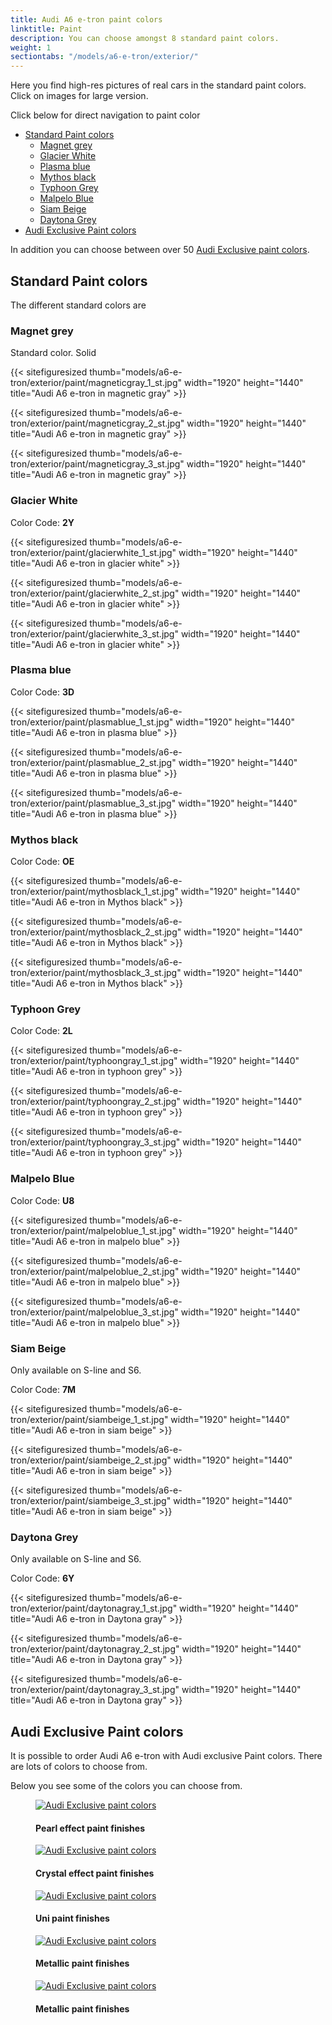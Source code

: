 ```yaml
---
title: Audi A6 e-tron paint colors
linktitle: Paint
description: You can choose amongst 8 standard paint colors.
weight: 1
sectiontabs: "/models/a6-e-tron/exterior/"
---
```


<!-- markdownlint-disable MD033 -->

Here you find high-res pictures of real cars in the standard paint colors. Click on images for large version.

Click below for direct navigation to paint color

- [Standard Paint colors](#standard-paint-colors)
  - [Magnet grey](#magnet-grey)
  - [Glacier White](#glacier-white)
  - [Plasma blue](#plasma-blue)
  - [Mythos black](#mythos-black)
  - [Typhoon Grey](#typhoon-grey)
  - [Malpelo Blue](#malpelo-blue)
  - [Siam Beige](#siam-beige)
  - [Daytona Grey](#daytona-grey)
- [Audi Exclusive Paint colors](#audi-exclusive-paint-colors)

In addition you can choose between over 50 [Audi Exclusive paint colors](../../exterior/paint/#audi-exclusive-lakk-farger).

## Standard Paint colors

The different standard colors are

### Magnet grey

Standard color. Solid

{{< sitefiguresized thumb="models/a6-e-tron/exterior/paint/magneticgray_1_st.jpg" width="1920" height="1440" title="Audi A6 e-tron in magnetic gray" >}}

{{< sitefiguresized thumb="models/a6-e-tron/exterior/paint/magneticgray_2_st.jpg" width="1920" height="1440" title="Audi A6 e-tron in magnetic gray" >}}

{{< sitefiguresized thumb="models/a6-e-tron/exterior/paint/magneticgray_3_st.jpg" width="1920" height="1440" title="Audi A6 e-tron in magnetic gray" >}}

### Glacier White

Color Code: **2Y**

{{< sitefiguresized thumb="models/a6-e-tron/exterior/paint/glacierwhite_1_st.jpg" width="1920" height="1440" title="Audi A6 e-tron in glacier white" >}}

{{< sitefiguresized thumb="models/a6-e-tron/exterior/paint/glacierwhite_2_st.jpg" width="1920" height="1440" title="Audi A6 e-tron in glacier white" >}}

{{< sitefiguresized thumb="models/a6-e-tron/exterior/paint/glacierwhite_3_st.jpg" width="1920" height="1440" title="Audi A6 e-tron in glacier white" >}}

### Plasma blue

Color Code: **3D**

{{< sitefiguresized thumb="models/a6-e-tron/exterior/paint/plasmablue_1_st.jpg" width="1920" height="1440" title="Audi A6 e-tron in plasma blue" >}}

{{< sitefiguresized thumb="models/a6-e-tron/exterior/paint/plasmablue_2_st.jpg" width="1920" height="1440" title="Audi A6 e-tron in plasma blue" >}}

{{< sitefiguresized thumb="models/a6-e-tron/exterior/paint/plasmablue_3_st.jpg" width="1920" height="1440" title="Audi A6 e-tron in plasma blue" >}}

### Mythos black

Color Code: **OE**

{{< sitefiguresized thumb="models/a6-e-tron/exterior/paint/mythosblack_1_st.jpg" width="1920" height="1440" title="Audi A6 e-tron in Mythos black" >}}

{{< sitefiguresized thumb="models/a6-e-tron/exterior/paint/mythosblack_2_st.jpg" width="1920" height="1440" title="Audi A6 e-tron in Mythos black" >}}

{{< sitefiguresized thumb="models/a6-e-tron/exterior/paint/mythosblack_3_st.jpg" width="1920" height="1440" title="Audi A6 e-tron in Mythos black" >}}

### Typhoon Grey

Color Code: **2L**

{{< sitefiguresized thumb="models/a6-e-tron/exterior/paint/typhoongray_1_st.jpg" width="1920" height="1440" title="Audi A6 e-tron in typhoon grey" >}}

{{< sitefiguresized thumb="models/a6-e-tron/exterior/paint/typhoongray_2_st.jpg" width="1920" height="1440" title="Audi A6 e-tron in typhoon grey" >}}

{{< sitefiguresized thumb="models/a6-e-tron/exterior/paint/typhoongray_3_st.jpg" width="1920" height="1440" title="Audi A6 e-tron in typhoon grey" >}}

### Malpelo Blue

Color Code: **U8**


{{< sitefiguresized thumb="models/a6-e-tron/exterior/paint/malpeloblue_1_st.jpg" width="1920" height="1440" title="Audi A6 e-tron in malpelo blue" >}}

{{< sitefiguresized thumb="models/a6-e-tron/exterior/paint/malpeloblue_2_st.jpg" width="1920" height="1440" title="Audi A6 e-tron in malpelo blue" >}}

{{< sitefiguresized thumb="models/a6-e-tron/exterior/paint/malpeloblue_3_st.jpg" width="1920" height="1440" title="Audi A6 e-tron in malpelo blue" >}}

### Siam Beige

Only available on S-line and S6.

Color Code: **7M**

{{< sitefiguresized thumb="models/a6-e-tron/exterior/paint/siambeige_1_st.jpg" width="1920" height="1440" title="Audi A6 e-tron in siam beige" >}}

{{< sitefiguresized thumb="models/a6-e-tron/exterior/paint/siambeige_2_st.jpg" width="1920" height="1440" title="Audi A6 e-tron in siam beige" >}}

{{< sitefiguresized thumb="models/a6-e-tron/exterior/paint/siambeige_3_st.jpg" width="1920" height="1440" title="Audi A6 e-tron in siam beige" >}}

### Daytona Grey

Only available on S-line and S6.

Color Code: **6Y**

{{< sitefiguresized thumb="models/a6-e-tron/exterior/paint/daytonagray_1_st.jpg" width="1920" height="1440" title="Audi A6 e-tron in  Daytona gray" >}}

{{< sitefiguresized thumb="models/a6-e-tron/exterior/paint/daytonagray_2_st.jpg" width="1920" height="1440" title="Audi A6 e-tron in  Daytona gray" >}}

{{< sitefiguresized thumb="models/a6-e-tron/exterior/paint/daytonagray_3_st.jpg" width="1920" height="1440" title="Audi A6 e-tron in  Daytona gray" >}}

## Audi Exclusive Paint colors

It is possible to order Audi A6 e-tron with Audi exclusive Paint colors. There are lots of colors to choose from.

Below you see some of the colors you can choose from.

<figure>
    <a href="https://media.electrichasgoneaudi.net/multimedia/models/e-tron/exterior/paint/paint_exclusive_overview1.jpg">
        <img src="https://media.electrichasgoneaudi.net/multimedia/models/e-tron/exterior/paint/paint_exclusive_overview1s.jpg" class="img-fluid" alt="Audi Exclusive paint colors" title="Audi Exclusive paint colors">
    </a>
    <figcaption><h4>Pearl effect paint finishes</h4></figcaption>
</figure>

<figure>
    <a href="https://media.electrichasgoneaudi.net/multimedia/models/e-tron/exterior/paint/paint_exclusive_overview2.jpg">
        <img src="https://media.electrichasgoneaudi.net/multimedia/models/e-tron/exterior/paint/paint_exclusive_overview2s.jpg" class="img-fluid" alt="Audi Exclusive paint colors" title="Audi Exclusive paint colors">
    </a>
    <figcaption><h4>Crystal effect paint finishes</h4></figcaption>
</figure>

<figure>
    <a href="https://media.electrichasgoneaudi.net/multimedia/models/e-tron/exterior/paint/paint_exclusive_overview3.jpg">
        <img src="https://media.electrichasgoneaudi.net/multimedia/models/e-tron/exterior/paint/paint_exclusive_overview3s.jpg" class="img-fluid" alt="Audi Exclusive paint colors" title="Audi Exclusive paint colors">
    </a>
    <figcaption><h4>Uni paint finishes</h4></figcaption>
</figure>

<figure>
    <a href="https://media.electrichasgoneaudi.net/multimedia/models/e-tron/exterior/paint/paint_exclusive_overview4.jpg">
        <img src="https://media.electrichasgoneaudi.net/multimedia/models/e-tron/exterior/paint/paint_exclusive_overview4s.jpg" class="img-fluid" alt="Audi Exclusive paint colors" title="Audi Exclusive paint colors">
    </a>
    <figcaption><h4>Metallic paint finishes</h4></figcaption>
</figure>

<figure>
    <a href="https://media.electrichasgoneaudi.net/multimedia/models/e-tron/exterior/paint/paint_exclusive_overview5.jpg">
        <img src="https://media.electrichasgoneaudi.net/multimedia/models/e-tron/exterior/paint/paint_exclusive_overview5s.jpg" class="img-fluid" alt="Audi Exclusive paint colors" title="Audi Exclusive paint colors">
    </a>
    <figcaption><h4>Metallic paint finishes</h4></figcaption>
</figure>
